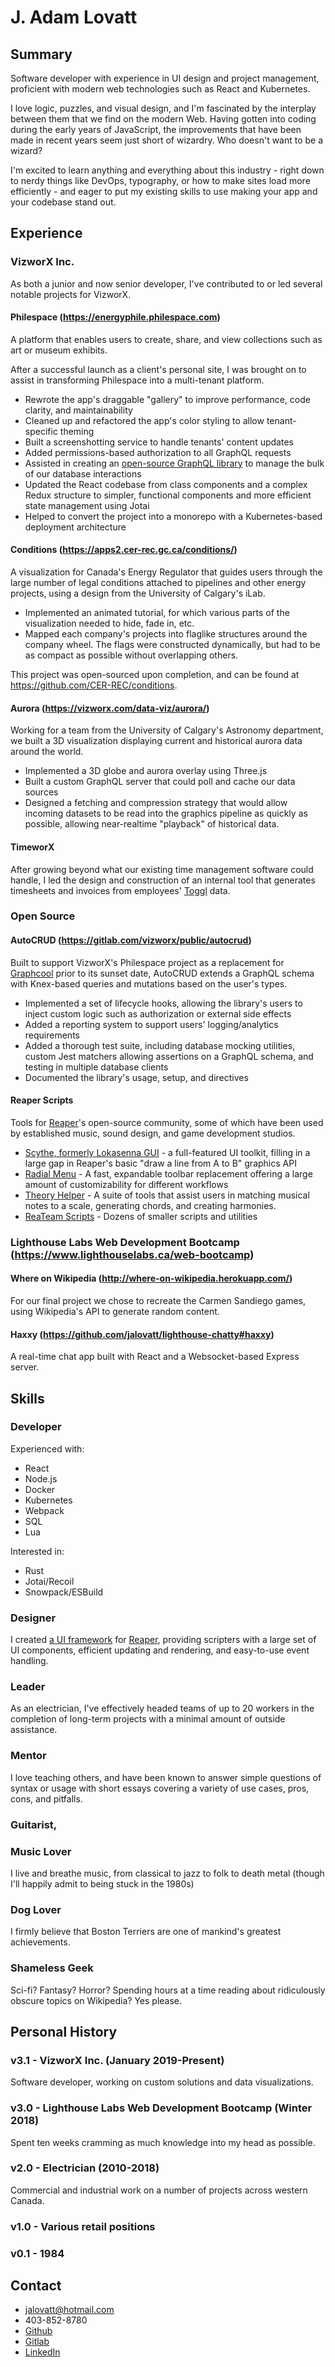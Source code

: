 # J. Adam Lovatt

## Summary
Software developer with experience in UI design and project management, proficient with modern web technologies such as React and Kubernetes.

I love logic, puzzles, and visual design, and I'm fascinated by the interplay between them that we find on the modern Web. Having gotten into coding during the early years of JavaScript, the improvements that have been made in recent years seem just short of wizardry. Who doesn't want to be a wizard?

I'm excited to learn anything and everything about this industry - right down to nerdy things like DevOps, typography, or how to make sites load more efficiently - and eager to put my existing skills to use making your app and your codebase stand out.

## Experience

### VizworX Inc.

As both a junior and now senior developer, I've contributed to or led several notable projects for VizworX.

#### Philespace (https://energyphile.philespace.com)

A platform that enables users to create, share, and view collections such as art or museum exhibits.

After a successful launch as a client's personal site, I was brought on to assist in transforming Philespace into a multi-tenant platform.

- Rewrote the app's draggable "gallery" to improve performance, code clarity, and maintainability
- Cleaned up and refactored the app's color styling to allow tenant-specific theming
- Built a screenshotting service to handle tenants' content updates
- Added permissions-based authorization to all GraphQL requests
- Assisted in creating an [open-source GraphQL library](#autocrud) to manage the bulk of our database interactions
- Updated the React codebase from class components and a complex Redux structure to simpler, functional components and more efficient state management using Jotai
- Helped to convert the project into a monorepo with a Kubernetes-based deployment architecture

#### Conditions (https://apps2.cer-rec.gc.ca/conditions/)

A visualization for Canada's Energy Regulator that guides users through the large number of legal conditions attached to pipelines and other energy projects, using a design from the University of Calgary's iLab.

- Implemented an animated tutorial, for which various parts of the visualization needed to hide, fade in, etc.
- Mapped each company's projects into flaglike structures around the company wheel. The flags were constructed dynamically, but had to be as compact as possible without overlapping others.

This project was open-sourced upon completion, and can be found at https://github.com/CER-REC/conditions.

#### Aurora (https://vizworx.com/data-viz/aurora/)

Working for a team from the University of Calgary's Astronomy department, we built a 3D visualization displaying current and historical aurora data around the world.
- Implemented a 3D globe and aurora overlay using Three.js
- Built a custom GraphQL server that could poll and cache our data sources
- Designed a fetching and compression strategy that would allow incoming datasets to be read into the graphics pipeline as quickly as possible, allowing near-realtime "playback" of historical data.

#### TimeworX

After growing beyond what our existing time management software could handle, I led the design and construction of an internal tool that generates timesheets and invoices from employees' [Toggl](https://toggl.com) data.

### Open Source

#### AutoCRUD (https://gitlab.com/vizworx/public/autocrud)

Built to support VizworX's Philespace project as a replacement for [Graphcool](https://www.graph.cool/) prior to its sunset date, AutoCRUD extends a GraphQL schema with Knex-based queries and mutations based on the user's types.

- Implemented a set of lifecycle hooks, allowing the library's users to inject custom logic such as authorization or external side effects
- Added a reporting system to support users' logging/analytics requirements
- Added a thorough test suite, including database mocking utilities, custom Jest matchers allowing assertions on a GraphQL schema, and testing in multiple database clients
- Documented the library's usage, setup, and directives

#### Reaper Scripts

Tools for [Reaper](http://reaper.fm/)'s open-source community, some of which have been used by established music, sound design, and game development studios.

- [Scythe, formerly Lokasenna GUI](https://github.com/jalovatt/scythe) - a full-featured UI toolkit, filling in a large gap in Reaper's basic "draw a line from A to B" graphics API
- [Radial Menu](https://forum.cockos.com/showthread.php?t=186637) - A fast, expandable toolbar replacement offering a large amount of customizability for different workflows
- [Theory Helper](https://forum.cockos.com/showthread.php?t=185358) - A suite of tools that assist users in matching musical notes to a scale, generating chords, and creating harmonies.
- [ReaTeam Scripts](https://github.com/ReaTeam/ReaScripts) - Dozens of smaller scripts and utilities

### Lighthouse Labs Web Development Bootcamp (https://www.lighthouselabs.ca/web-bootcamp)

#### Where on Wikipedia (http://where-on-wikipedia.herokuapp.com/)
For our final project we chose to recreate the Carmen Sandiego games, using Wikipedia's API to generate random content.

#### Haxxy (https://github.com/jalovatt/lighthouse-chatty#haxxy)
A real-time chat app built with React and a Websocket-based Express server.

## Skills

### Developer

Experienced with:
- React
- Node.js
- Docker
- Kubernetes
- Webpack
- SQL
- Lua

Interested in:
- Rust
- Jotai/Recoil
- Snowpack/ESBuild

### Designer
I created [a UI framework](https://github.com/jalovatt/lokasenna_gui) for [Reaper](https://reaper.fm), providing scripters with a large set of UI components, efficient updating and rendering, and easy-to-use event handling.

### Leader
As an electrician, I've effectively headed teams of up to 20 workers in the completion of long-term projects with a minimal amount of outside assistance.

### Mentor
I love teaching others, and have been known to answer simple questions of syntax or usage with short essays covering a variety of use cases, pros, cons, and pitfalls.

### Guitarist,
### Music Lover
I live and breathe music, from classical to jazz to folk to death metal (though I'll happily admit to being stuck in the 1980s)

### Dog Lover
I firmly believe that Boston Terriers are one of mankind's greatest achievements.

### Shameless Geek
Sci-fi? Fantasy? Horror? Spending hours at a time reading about ridiculously obscure topics on Wikipedia? Yes please.

## Personal History
### v3.1 - VizworX Inc. (January 2019-Present)
Software developer, working on custom solutions and data visualizations.

### v3.0 - Lighthouse Labs Web Development Bootcamp (Winter 2018)
Spent ten weeks cramming as much knowledge into my head as possible.

### v2.0 - Electrician (2010-2018)
Commercial and industrial work on a number of projects across western Canada.

### v1.0 - Various retail positions

### v0.1 - 1984

## Contact
- jalovatt@hotmail.com
- 403-852-8780
- [Github](https://github.com/jalovatt)
- [Gitlab](https://gitlab.com/jalovatt)
- [LinkedIn](https://www.linkedin.com/in/adam-lovatt/)
